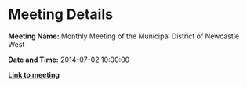 # Meeting Details

**Meeting Name:** Monthly Meeting of the Municipal District of Newcastle West

**Date and Time:** 2014-07-02 10:00:00

**<a href="https://www.limerick.ie/council/whats-on/monthly-meeting-municipal-district-newcastle-west-10" target="_blank">Link to meeting</a>**
